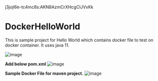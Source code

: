 j3jojl6e-tc4mc8s:AKN8AzmCrXHcgCIJVxKk

# DockerHelloWorld


This is sample project for Hello World which contains docker file to test on docker container.
It uses java 11.


![image](https://github.com/chaitalishah/DockerHelloWorld/assets/13629726/22b82e57-2d32-4175-9e9e-3a03a6963357)


**Add below pom.xml**
![image](https://github.com/chaitalishah/DockerHelloWorld/assets/13629726/78df2cef-29be-409b-9064-865570fcea9b)


**Sample Docker File for maven project.**
![image](https://github.com/chaitalishah/DockerHelloWorld/assets/13629726/50d35bd9-e3da-4bb0-9d55-fd7c91f22262)

